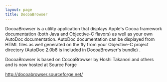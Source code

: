 ```yaml
---
layout: page
title: DocoaBrowser
---
```


DocoaBrowser is a utility application that displays Apple's Cocoa framework documentation (both Java and Objective-C flavors) as well as your own AutoDoc documentation. AutoDoc documentation can be displayed from HTML files as well generated on the fly from your Objective-C project directory (AutoDoc 2.0b8 is included in DocoaBrowser's bundle) .

DocoaBrowser is based on CocoaBrowser by Hoshi Takanori and others and is now hosted at Source Forge

http://docoabrowser.sourceforge.net/

